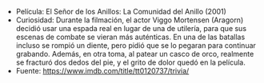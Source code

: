 - Película: El Señor de los Anillos: La Comunidad del Anillo (2001)  
- Curiosidad: Durante la filmación, el actor Viggo Mortensen (Aragorn) decidió usar una espada real en lugar de una de utilería, para que sus escenas de combate se vieran más auténticas. En una de las batallas incluso se rompió un diente, pero pidió que se lo pegaran para continuar grabando. Además, en otra toma, al patear un casco de orco, realmente se fracturó dos dedos del pie, y el grito de dolor quedó en la película.  
- Fuente: https://www.imdb.com/title/tt0120737/trivia/
